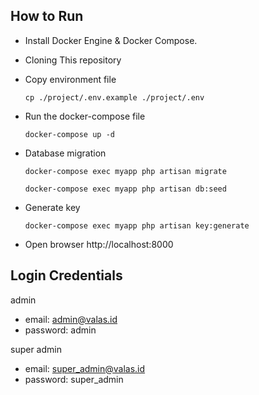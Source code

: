 ## How to Run

- Install Docker Engine & Docker Compose.

- Cloning This repository

- Copy environment file

  ```shell
  cp ./project/.env.example ./project/.env
  ```

- Run the docker-compose file

  ```shell
  docker-compose up -d
  ```

- Database migration

  ```shell
  docker-compose exec myapp php artisan migrate  
  ```

  ```shell
  docker-compose exec myapp php artisan db:seed
  ```

- Generate key

  ```shell
  docker-compose exec myapp php artisan key:generate
  ```

- Open browser http://localhost:8000

## Login Credentials

admin
- email: admin@valas.id
- password: admin

super admin
- email: super_admin@valas.id
- password: super_admin
